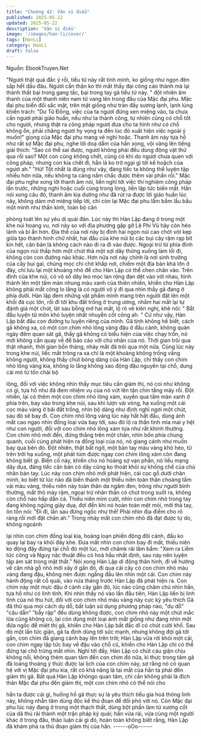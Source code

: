 ```yaml
---
title: "Chương 42: Vân sí điểu"
published: 2025-05-22
updated: 2025-05-22
description: 'Vân sí điểu'
image: '/images/han-li/cover/'
tags: [HanLi]
category: HanLi
draft: false
---
```


Nguồn: EbookTruyen.Net

"Ngươi thật quá đắc ý rồi, tiểu tử này rất tinh minh, ko giống như
ngọn đèn sắp hết dầu đâu. Ngươi cẩn thận ko thì mắt thấy đại
công cáo thành mà lại thành thất bại trong gang tấc, bại trong tay
gã tiểu tử này. " đột nhiên âm thanh của một thanh niên nam tử
vang lên trong đầu của Mặc đại phu.
Mặc đại phu biến đổi sắc mặt, trên mặt giống như tràn đầy sương
lạnh, lạnh lùng khiển trách:
"Dư Tử Đồng, việc của ta ngươi đừng xen miệng vào, ta chưa cần
ngươi phải giáo huấn, nếu như ta thành công, tự nhiên cũng có
chỗ tốt cho ngươi, nhưng thật ra công pháp ngươi đưa cho ta hình
như có chỗ không ổn, phải chăng ngươi hy vọng ta đến lúc đó
xuất hiện việc ngoài ý muốn!" giọng của Mặc đại phu mang vẻ
nghi hoặc.
Thanh âm này tựa hồ như rất sợ Mặc đại phu, nghe lời doạ dẫm
của hắn xong, vội vàng lên tiếng giải thích:
"Sao có thể sai được, ngươi không phải đều dùng động vật thử
qua rồi sao? Một con cũng không chết, cũng có khi do ngươi chưa
quen với công pháp, nhưng con kia chết đi, hẳn là ko trở ngại gì
tới kế hoặch của ngươi ah."
"Hừ! Tốt nhất là đúng như vậy, đáng tiếc ta không thể luyện tập
nhiều hơn nữa, nếu không ta càng nắm chắc được thêm vài phần
rồi." Mặc đại phu nghe xong lời thanh âm nói, liền nghĩ tới việc thí
nghiệm công pháp lần trước, những nghi hoặc cuối cùng trong
lòng, liền lập tức biến mất.
Hắn nói xong câu đó, thanh âm kia dường như đã rút ra được lời
giáo huấn lúc nãy, không dám mở miệng tiếp lời, chỉ còn lại Mặc
đại phu lẩm bẩm lầu bầu một mình như thần kinh, toàn bộ căn

phòng toát lên sự yêu dị quái đản.
Lúc này thì Hàn Lập đang ở trong một khe núi hoang vu, nơi này
so với địa phương gặp gỡ Lệ Phi Vũ hãy còn hẻo lánh và bí ẩn
hơn.
Địa thế của nơi này bị đỉnh hai ngọn núi cao chót vót kẹp giữa tạo
thành hình chữ nhất, hai đầu của khe núi bị các bụi cây rậm rạp
bít kín hết, căn bản là không cách nào đi ra đi vào được. Ngoại
trừ từ phía đỉnh của ngọn núi thấp hơn một chút thả một sợi dây
thừng xuống làm lối đi, không còn con đường nào khác.
Hơn nữa nơi này chính là nơi sinh trưởng của cây bụi gai, chúng
mọc chi chit khắp nơi, chiếm một địa bàn khá lớn ở đây, chỉ lưu lại
một khoảng nhỏ để cho Hàn Lập có thể chen chân vào. Trên đỉnh
của khe núi, có vô số dây leo mọc lan rộng đan dệt vào với nhau,
hình thành lên một tấm màn nhung màu xanh của thiên nhiên,
khiến cho Hàn Lập không phải mất công lo lắng là có người vô ý
đi qua nhìn thấy gã đang ở phía dưới.
Hàn lập đem những vật phẩm mình mang trên người đặt lên một
khối đá cực lớn, rồi đi tới khu đất trống ở trung ương, nhắm hai
mắt lại tự đánh giá một chút, lát sau bỗng mở hai mắt, lộ rõ vẻ
kiên nghị, khẽ nói: " Bắt đầu luyện từ môn khó luyện nhất nhuyễn cốt công ah. "
Cứ như vậy, Hàn Lập bắt đầu con đường tu luyện riêng của mình.
Gã tịnh không hề biết, cách gã không xa, có một con chim nhỏ
lông vàng đậu ở đầu cành, không quản ngày đêm quan sát gã,
thấy gã không có biểu hiện của việc chạy trốn, nó mới không cần
quay về để báo cáo với chủ nhân của nó.
Thời gian trôi qua thật nhanh, thời gian bốn tháng, nháy mắt đã
trôi qua một nửa.
Cùng lúc này trong khe núi, liếc mắt trông ra xa chỉ là một khoảng
không trống vắng không người, không thấy chút bóng dáng của
Hàn Lập, chỉ thấy con chim nhỏ lông vàng kia, không lo lắng
không xao động đậu nguyên tại chỗ, dung cái mỏ từ tốn chải bộ

lông, đối với việc không nhìn thấy mục tiêu cần giám thị, nó coi
như không có gì, tựa hồ như đã đem nhiệm vụ của nó vứt lên tận
chín tầng mây rồi.
Đột nhiên, lại có thêm một con chim nhỏ lông xám, xuyên qua tấm
màn xanh ở phía trên, bay vào trong khe núi, sau khi lượn vài
vòng, hạ xuống một cái cọc màu vàng ở bãi đất trống, nhìn bộ
dáng như định nghỉ ngơi một chút, sau đó sẽ bay đi.
Con chim nhỏ lông vàng lúc này hất hất đầu, dùng ánh mắt cao
ngạo nhìn đồng loại vừa bay tới, sau đó lộ ra thần tình mỉa mai y
hệt như con người, đối với con chim nhỏ lông xám tựa như rất
khinh thường.
Con chim nhỏ mới đến, đứng thẳng trên một chân, nhìn bốn phía
chung quanh, cuối cùng phát hiện ra đồng loại của nó, nó giang
cánh như muốn bay qua bên đó.
Đột nhiên, thật bất ngờ, một bàn tay màu vàng khô héo, từ trên
trời hạ xuống, một phát túm được ngay con chim lông xám còn
đang không biết gì.
Biến cố này, khiến cho nó hoảng sợ vạn phần, nó liều mạng dãy
dụa, đáng tiếc căn bản có dãy cũng ko thoát khỏi sự khống chế
của chủ nhân bàn tay.
Lúc này con chim nhỏ mới phát hiện, cái cọc gỗ dưới chân mình,
ko biết từ lúc nào đã biến thánh một thiếu niên toàn thân choàng
tấm vải màu vàng, thiếu niên này toàn thân da ngăm đen, trông
như người bình thường, mắt thô mày rậm, ngoại trừ nhãn thần có
chút trong suốt ra, không còn chỗ nào hấp dẫn cả.
Thiếu niên mỉm cười, nhìn con chim nhỏ trong tay đang không
ngừng giãy dụa, đợi đến khi nó hoàn toàn mệt mỏi, mới thả tay,
ôn tồn nói:
"Đi đi, lần sau đừng ngốc như thế! Phải nhìn địa điểm cho rõ ràng
rồi mới đặt chân ah."
Trong nháy mắt con chim nhỏ đã đạt được tự do, không ngoảnh

lại nhìn con chim đồng loại kia, hoảng loạn phiến động đôi cánh,
đầu ko quay lại bay ra khỏi đáy khe.
Đưa mắt nhìn con chim bay đi mất, thiếu niên ko động đậy đứng
tại chỗ đó một lúc, mới châmk rãi lầm bẩm:
"Xem ra Liễm tức công và Nguỵ nặc thuật đều có hoả hầu nhất
định, sau này nên luyện tập ám sát trong mật thất."
Nói xong Hàn Lập di động thân hình, đi về hướng về căn nhà gỗ
nhỏ mới xây ở gần đó, đi qua cái cây có con chim nhỏ màu vàng
đang đậu, không nén được ngẩng đầu lên nhìn một cái.
Con chim này hành động rất cổ quái, vào nửa tháng trước Hàn
Lập đã phát hiện ra. Con chim này một mực đậu ở cành cây gần
đó, lúc nào cũng chăm chú nhìn hắn, tựa hồ như có linh tính.
Khi nhìn thấy nó vào lần đầu tiên, Hàn Lập liền bị linh tính của nó
thu hút, đối với con chim nhỏ màu vàng này cực kỳ yêu thích
Gã đã thử qua mọi cách dụ dỗ, bất luận sử dụng phương pháp
nào, "dụ dỗ" "câu dẫn" "bẫy rập" đều dùng không được, con chim
nhỏ này một chút mắc lừa cũng không có, lại còn dùng một loại
ánh mắt giống như đang nhìn một đứa ngốc để miệt thị gã, khiến
cho Hàn Lập bất đắc dĩ có chút cười khổ.
Sau đó một lần tức giận, gã ta định dùng tới sức mạnh, nhưng
không đợi gã tới gần, con chim đã giang cánh bay lên trên trời;
Hàn Lập vừa rời khỏi một cái, con chim ngay lập tức bay về đậu
vào chỗ cũ, khiến cho Hàn Lập chỉ có thể đứng tại chỗ trừng mắt
nhìn.
Nghĩ tới đấy, Hàn Lập có chút cáu giận chịu không nổi, không
thèm quan tâm đến con chim đó nữa, kì thực trong tâm gã đã
loáng thoáng ý thức được lai lịch của con chim này, sợ rằng nó có
quan hệ với vị Mặc đại phu kia, rất có khả năng là tai mắt của hắn
ta phái đến giám thị gã.
Bất quá Hàn Lập khôngo quan tâm, chỉ cần không phải là đích
thân Mặc đại phu đến giám thị, một con chim nhỏ có thể nói cho

hắn ta được cái gì, huống hồ gã thực sự là yêu thích tiểu gia hoả
thông linh này, không nhẫn tâm dùng độc kế thủ đoạn để đối phó
với nó.
Còn Mặc đại phu lúc này đang ở trong một thạch thất, dùng bột
phấn làm từ xương cốt của dã thú rải thành một trận pháp kỳ
quái; hắn vừa rải, vừa cùng một người khác ở trong đầu, thảo
luận cái gì đó, hoàn toàn không biết rằng, Hàn Lập đã khám phá
ra thủ đoạn giám thị của hắn.
------oOo------
